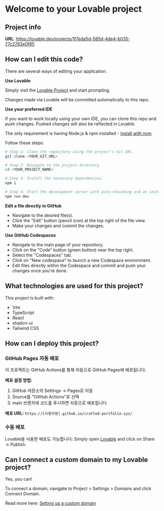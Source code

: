 # Welcome to your Lovable project

## Project info

**URL**: https://lovable.dev/projects/1f7eda5d-585d-4de4-b035-77c2783e0f85

## How can I edit this code?

There are several ways of editing your application.

**Use Lovable**

Simply visit the [Lovable Project](https://lovable.dev/projects/1f7eda5d-585d-4de4-b035-77c2783e0f85) and start prompting.

Changes made via Lovable will be committed automatically to this repo.

**Use your preferred IDE**

If you want to work locally using your own IDE, you can clone this repo and push changes. Pushed changes will also be reflected in Lovable.

The only requirement is having Node.js & npm installed - [install with nvm](https://github.com/nvm-sh/nvm#installing-and-updating)

Follow these steps:

```sh
# Step 1: Clone the repository using the project's Git URL.
git clone <YOUR_GIT_URL>

# Step 2: Navigate to the project directory.
cd <YOUR_PROJECT_NAME>

# Step 3: Install the necessary dependencies.
npm i

# Step 4: Start the development server with auto-reloading and an instant preview.
npm run dev
```

**Edit a file directly in GitHub**

- Navigate to the desired file(s).
- Click the "Edit" button (pencil icon) at the top right of the file view.
- Make your changes and commit the changes.

**Use GitHub Codespaces**

- Navigate to the main page of your repository.
- Click on the "Code" button (green button) near the top right.
- Select the "Codespaces" tab.
- Click on "New codespace" to launch a new Codespace environment.
- Edit files directly within the Codespace and commit and push your changes once you're done.

## What technologies are used for this project?

This project is built with:

- Vite
- TypeScript
- React
- shadcn-ui
- Tailwind CSS

## How can I deploy this project?

### GitHub Pages 자동 배포

이 프로젝트는 GitHub Actions를 통해 자동으로 GitHub Pages에 배포됩니다.

**배포 설정 방법:**

1. GitHub 저장소의 Settings → Pages로 이동
2. Source를 "GitHub Actions"로 선택
3. main 브랜치에 코드를 푸시하면 자동으로 배포됩니다

**배포 URL:** `https://[사용자명].github.io/crafted-portfolio-sys/`

### 수동 배포

Lovable을 사용한 배포도 가능합니다:
Simply open [Lovable](https://lovable.dev/projects/1f7eda5d-585d-4de4-b035-77c2783e0f85) and click on Share → Publish.

## Can I connect a custom domain to my Lovable project?

Yes, you can!

To connect a domain, navigate to Project > Settings > Domains and click Connect Domain.

Read more here: [Setting up a custom domain](https://docs.lovable.dev/features/custom-domain#custom-domain)
